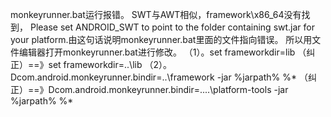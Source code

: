 monkeyrunner.bat运行报错。
SWT与AWT相似，framework\x86_64没有找到，
Please set ANDROID_SWT to point to the folder containing swt.jar for your platform.由这句话说明monkeyrunner.bat里面的文件指向错误。
所以用文件编辑器打开monkeyrunner.bat进行修改。
（1）。set frameworkdir=lib （纠正）==》set frameworkdir=..\lib
（2）。Dcom.android.monkeyrunner.bindir=..\framework -jar %jarpath% %* （纠正）==》Dcom.android.monkeyrunner.bindir=..\..\platform-tools -jar %jarpath% %*

